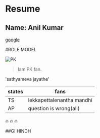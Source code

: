 # Resume
## Name: Anil Kumar
[google](HTTP://WWW.GOOGLE.COM)

#ROLE MODEL

![PK](https://assets.thehansindia.com/h-upload/2021/01/16/1025074-pawan.webp)

>Iam PK fan.

'sathyameva jayathe'


states | fans
-------|----------------
TS     | lekkapettalenantha  mandhi
AP     |   question is wrong(all)



:fire: :fire: :fire:

##GI HINDH
